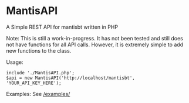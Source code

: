 # MantisAPI
A Simple REST API for mantisbt written in PHP

Note: This is still a work-in-progress. It has not been tested and still does not have functions for all API calls. However, it is extremely simple to add new functions to the class.

Usage:
```
include './MantisAPI.php';
$api = new MantisAPI('http://localhost/mantisbt', 'YOUR_API_KEY_HERE');
```

Examples: See [/examples/](examples/)